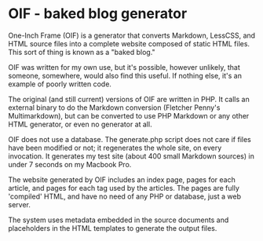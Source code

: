 # OIF - baked blog generator

One-Inch Frame (OIF) is a generator that converts Markdown, LessCSS, and
HTML source files into a complete website composed of static HTML files.
This sort of thing is known as a "baked blog."

OIF was written for my own use, but it's possible, however unlikely,
that someone, somewhere, would also find this useful. If nothing else,
it's an example of poorly written code.

The original (and still current) versions of OIF are written in PHP. It
calls an external binary to do the Markdown conversion (Fletcher Penny's
Multimarkdown), but can be converted to use PHP Markdown or any other
HTML generator, or even no generator at all.

OIF does not use a database. The generate.php script does not care if
files have been modified or not; it regenerates the whole site, on every
invocation. It generates my test site (about 400 small Markdown sources)
in under 7 seconds on my Macbook Pro.

The website generated by OIF includes an index page, pages for each
article, and pages for each tag used by the articles. The pages are
fully 'compiled' HTML, and have no need of any PHP or database, just a
web server.

The system uses metadata embedded in the source documents and
placeholders in the HTML templates to generate the output files.
